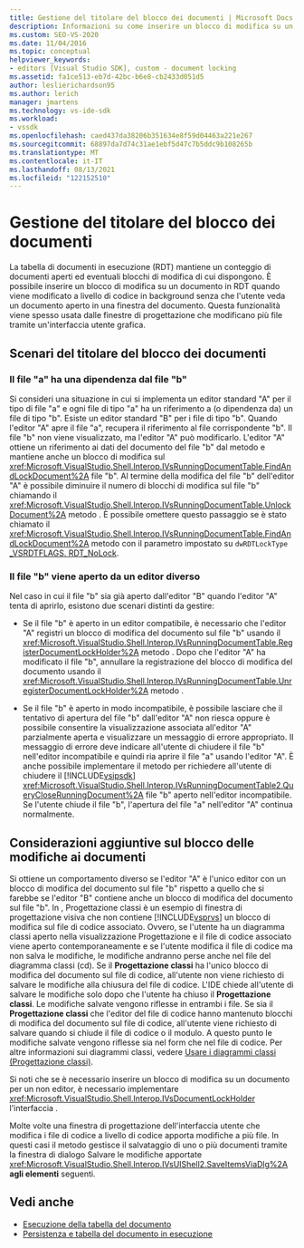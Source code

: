 ```yaml
---
title: Gestione del titolare del blocco dei documenti | Microsoft Docs
description: Informazioni su come inserire un blocco di modifica su un documento nella tabella del documento in esecuzione senza che l'utente veda un documento aperto in una finestra del documento.
ms.custom: SEO-VS-2020
ms.date: 11/04/2016
ms.topic: conceptual
helpviewer_keywords:
- editors [Visual Studio SDK], custom - document locking
ms.assetid: fa1ce513-eb7d-42bc-b6e8-cb2433d051d5
author: leslierichardson95
ms.author: lerich
manager: jmartens
ms.technology: vs-ide-sdk
ms.workload:
- vssdk
ms.openlocfilehash: caed437da38206b351634e8f59d04463a221e267
ms.sourcegitcommit: 68897da7d74c31ae1ebf5d47c7b5ddc9b108265b
ms.translationtype: MT
ms.contentlocale: it-IT
ms.lasthandoff: 08/13/2021
ms.locfileid: "122152510"
---
```

# <a name="document-lock-holder-management"></a>Gestione del titolare del blocco dei documenti

La tabella di documenti in esecuzione (RDT) mantiene un conteggio di documenti aperti ed eventuali blocchi di modifica di cui dispongono. È possibile inserire un blocco di modifica su un documento in RDT quando viene modificato a livello di codice in background senza che l'utente veda un documento aperto in una finestra del documento. Questa funzionalità viene spesso usata dalle finestre di progettazione che modificano più file tramite un'interfaccia utente grafica.

## <a name="document-lock-holder-scenarios"></a>Scenari del titolare del blocco dei documenti

### <a name="file-a-has-a-dependence-on-file-b"></a>Il file "a" ha una dipendenza dal file "b"

Si consideri una situazione in cui si implementa un editor standard "A" per il tipo di file "a" e ogni file di tipo "a" ha un riferimento a (o dipendenza da) un file di tipo "b". Esiste un editor standard "B" per i file di tipo "b". Quando l'editor "A" apre il file "a", recupera il riferimento al file corrispondente "b". Il file "b" non viene visualizzato, ma l'editor "A" può modificarlo. L'editor "A" ottiene un riferimento ai dati del documento del file "b" dal metodo e mantiene anche un blocco di modifica sul <xref:Microsoft.VisualStudio.Shell.Interop.IVsRunningDocumentTable.FindAndLockDocument%2A> file "b". Al termine della modifica del file "b" dell'editor "A" è possibile diminuire il numero di blocchi di modifica sul file "b" chiamando il <xref:Microsoft.VisualStudio.Shell.Interop.IVsRunningDocumentTable.UnlockDocument%2A> metodo . È possibile omettere questo passaggio se è stato chiamato il <xref:Microsoft.VisualStudio.Shell.Interop.IVsRunningDocumentTable.FindAndLockDocument%2A> metodo con il parametro impostato su `dwRDTLockType` [_VSRDTFLAGS. RDT_NoLock](<xref:Microsoft.VisualStudio.Shell.Interop._VSRDTFLAGS.RDT_NoLock>).

### <a name="file-b-is-opened-by-a-different-editor"></a>Il file "b" viene aperto da un editor diverso

Nel caso in cui il file "b" sia già aperto dall'editor "B" quando l'editor "A" tenta di aprirlo, esistono due scenari distinti da gestire:

- Se il file "b" è aperto in un editor compatibile, è necessario che l'editor "A" registri un blocco di modifica del documento sul file "b" usando il <xref:Microsoft.VisualStudio.Shell.Interop.IVsRunningDocumentTable.RegisterDocumentLockHolder%2A> metodo . Dopo che l'editor "A" ha modificato il file "b", annullare la registrazione del blocco di modifica del documento usando il <xref:Microsoft.VisualStudio.Shell.Interop.IVsRunningDocumentTable.UnregisterDocumentLockHolder%2A> metodo .

- Se il file "b" è aperto in modo incompatibile, è possibile lasciare che il tentativo di apertura del file "b" dall'editor "A" non riesca oppure è possibile consentire la visualizzazione associata all'editor "A" parzialmente aperta e visualizzare un messaggio di errore appropriato. Il messaggio di errore deve indicare all'utente di chiudere il file "b" nell'editor incompatibile e quindi ria aprire il file "a" usando l'editor "A". È anche possibile implementare il metodo per richiedere all'utente di chiudere il [!INCLUDE[vsipsdk](../extensibility/includes/vsipsdk_md.md)] <xref:Microsoft.VisualStudio.Shell.Interop.IVsRunningDocumentTable2.QueryCloseRunningDocument%2A> file "b" aperto nell'editor incompatibile. Se l'utente chiude il file "b", l'apertura del file "a" nell'editor "A" continua normalmente.

## <a name="additional-document-edit-lock-considerations"></a>Considerazioni aggiuntive sul blocco delle modifiche ai documenti

Si ottiene un comportamento diverso se l'editor "A" è l'unico editor con un blocco di modifica del documento sul file "b" rispetto a quello che si farebbe se l'editor "B" contiene anche un blocco di modifica del documento sul file "b". In , Progettazione classi è un esempio di finestra di progettazione visiva che non contiene [!INCLUDE[vsprvs](../code-quality/includes/vsprvs_md.md)] un blocco di modifica sul file di codice associato.  Ovvero, se l'utente ha un diagramma classi aperto nella visualizzazione Progettazione e il file di codice associato viene aperto contemporaneamente e se l'utente modifica il file di codice ma non salva le modifiche, le modifiche andranno perse anche nel file del diagramma classi (cd). Se il **Progettazione classi** ha l'unico blocco di modifica del documento sul file di codice, all'utente non viene richiesto di salvare le modifiche alla chiusura del file di codice. L'IDE chiede all'utente di salvare le modifiche solo dopo che l'utente ha chiuso il **Progettazione classi**. Le modifiche salvate vengono riflesse in entrambi i file. Se sia il **Progettazione classi** che l'editor del file di codice hanno mantenuto blocchi di modifica del documento sul file di codice, all'utente viene richiesto di salvare quando si chiude il file di codice o il modulo. A questo punto le modifiche salvate vengono riflesse sia nel form che nel file di codice. Per altre informazioni sui diagrammi classi, vedere [Usare i diagrammi classi (Progettazione classi)](../ide/class-designer/designing-and-viewing-classes-and-types.md).

Si noti che se è necessario inserire un blocco di modifica su un documento per un non editor, è necessario implementare <xref:Microsoft.VisualStudio.Shell.Interop.IVsDocumentLockHolder> l'interfaccia .

Molte volte una finestra di progettazione dell'interfaccia utente che modifica i file di codice a livello di codice apporta modifiche a più file. In questi casi il metodo gestisce il salvataggio di uno o più documenti tramite la finestra di dialogo Salvare le modifiche apportate <xref:Microsoft.VisualStudio.Shell.Interop.IVsUIShell2.SaveItemsViaDlg%2A> **agli elementi** seguenti.

## <a name="see-also"></a>Vedi anche

- [Esecuzione della tabella del documento](../extensibility/internals/running-document-table.md)
- [Persistenza e tabella del documento in esecuzione](../extensibility/internals/persistence-and-the-running-document-table.md)
